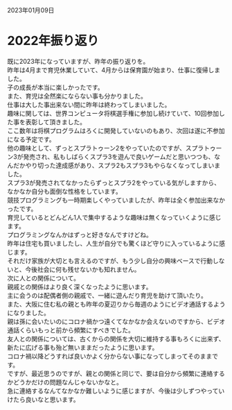 2023年01月09日

# 2022年振り返り

既に2023年になっていますが、昨年の振り返りを。  
昨年は4月まで育児休業していて、4月からは保育園が始まり、仕事に復帰しました。  
子の成長が本当に楽しかったです。  
また、育児は全然楽にならない事も分かりました。  
仕事は大した事出来ない間に昨年は終わってしまいました。  
趣味に関しては、世界コンピュータ将棋選手権に参加し続けていて、10回参加した事を表彰して頂きました。  
ここ数年は将棋プログラムはろくに開発していないのもあり、次回は遂に不参加になる予定です。  
他の趣味として、ずっとスプラトゥーン2をやっていたのですが、スプラトゥーン3が発売され、私もしばらくスプラ3を遊んで良いゲームだと思いつつも、なんだかやり切った達成感があり、スプラ2もスプラ3もやらなくなってしまいました。  
スプラ3が発売されてなかったらずっとスプラ2をやっている気がしますから、なかなか自分も面倒な性格をしています。  
競技プログラミングも一時期楽しくやっていましたが、昨年は全く参加出来なかったです。  
育児しているとどんどん1人で集中するような趣味は無くなっていくように感じます。  
プログラミングなんかはずっと好きなんですけどね。  
昨年は住宅も買いましたし、人生が自分でも驚くほど守りに入っているように感じます。  
それだけ家族が大切とも言えるのですが、もう少し自分の興味ベースで行動しないと、今後社会に何も残せないかも知れません。  
次に人との関係について。  
親戚との関係はより良く深くなったように思います。  
主に会うのは配偶者側の親戚で、一緒に遊んだり育児を助けて頂いたり。  
また、大阪に住む私の親とも昨年の夏辺りから毎週のようにビデオ通話するようになりました。  
親は孫に会いたいのにコロナ禍かつ遠くてなかなか会えないのですから、ビデオ通話くらいもっと前から頻繁にすべきでした。  
友人との関係については、古くからの関係を大切に維持する事もろくに出来ず、新たに広げる事も殆ど無いままだったように思います。  
コロナ禍以降どうすれば良いかよく分からない事になってしまってそのままです。  
ですが、最近思うのですが、親との関係と同じで、要は自分から頻繁に連絡するかどうかだけの問題なんじゃないかなと。  
急に連絡するなんてなかなか難しいように感じますが、今後は少しずつやっていけたら良いなと思います。  
